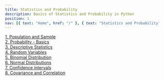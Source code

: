 ```yaml
---
title: Statistics and Probability
description: Basics of Statistics and Probability in Python
position: 1
nav: [{ text: "Home", href: "/" }, { text: "Statistics and Probability", disabled: true}]
---
```


[1. Population and Sample](population-and-sample)<br>
[2. Probability - Basics](probability-basics)<br>
[3. Descriptive Statistics](descriptive-stats-basics)<br>
[4. Random Variables](random-variables)<br>
[5. Binomial Distribution](binomial-distribution)<br>
[6. Normal Distributions](normal-distributions)<br>
[7. Confidence intervals](confidence-intervals)<br>
[8. Covariance and Correlation](covariance-correlation)<br>